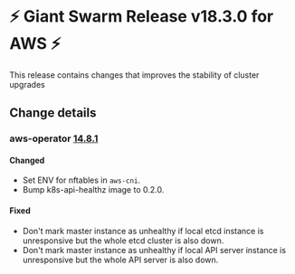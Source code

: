 # :zap: Giant Swarm Release v18.3.0 for AWS :zap:

This release contains changes that improves the stability of cluster upgrades

## Change details


### aws-operator [14.8.1](https://github.com/giantswarm/aws-operator/releases/tag/v14.8.1)

#### Changed
- Set ENV for nftables in `aws-cni`.
- Bump k8s-api-healthz image to 0.2.0.

#### Fixed
- Don't mark master instance as unhealthy if local etcd instance is unresponsive but the whole etcd cluster is also down.
- Don't mark master instance as unhealthy if local API server instance is unresponsive but the whole API server is also down.


